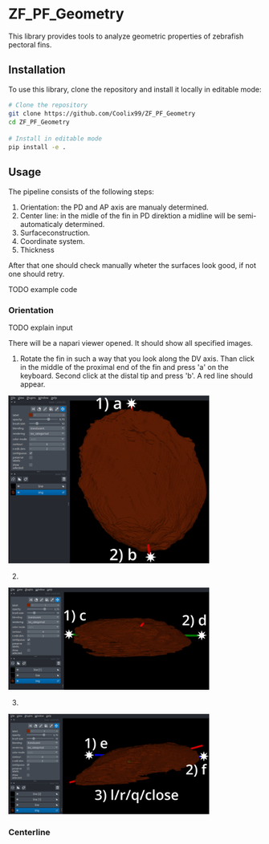 # ZF_PF_Geometry
  
This library provides tools to analyze geometric properties of zebrafish pectoral fins.  

## Installation

To use this library, clone the repository and install it locally in editable mode:  

```bash
# Clone the repository
git clone https://github.com/Coolix99/ZF_PF_Geometry
cd ZF_PF_Geometry

# Install in editable mode
pip install -e .
```

## Usage

The pipeline consists of the following steps:
1. Orientation: the PD and AP axis are manualy determined.
2. Center line: in the midle of the fin in PD direktion a midline will be semi-automaticaly determined.
3. Surfaceconstruction.
4. Coordinate system.
5. Thickness

After that one should check manually wheter the surfaces look good, if not one should retry. 

TODO example code

### Orientation

TODO explain input

There will be a napari viewer opened. It should show all specified images.

1. Rotate the fin in such a way that you look along the DV axis. 
   Than click in the middle of the proximal end of the fin and press 'a' on the keyboard. Second click at the distal tip and press 'b'.
   A red line should appear.

<img src="assets/orient_I.svg" alt="orientation1" width="400">

2. 

<img src="assets/orient_II.svg" alt="orientation2" width="400">

3.

<img src="assets/orient_III.svg" alt="orientation3" width="400">

### Centerline
